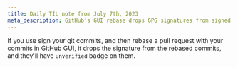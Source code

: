 ```yaml
---
title: Daily TIL note from July 7th, 2023
meta_description: GitHub's GUI rebase drops GPG signatures from signed commits, leaving them unverified - a gotcha for developers who sign their commits
---
```


If you use sign your git commits, and then rebase a pull request with your
commits in GitHub GUI, it drops the signature from the rebased commits, and
they'll have `unverified` badge on them.
